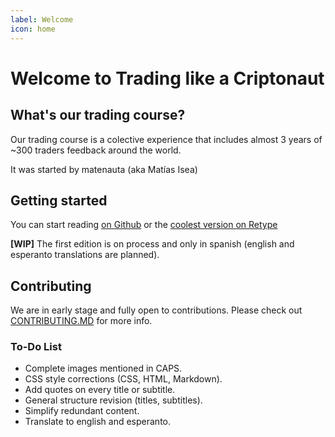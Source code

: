 ```yaml
---
label: Welcome
icon: home
---
```


# Welcome to Trading like a Criptonaut

## What's our trading course?

Our trading course is a colective experience that includes almost 3 years of ~300 traders feedback around the world.

It was started by matenauta (aka Matías Isea) 

## Getting started

You can start reading [on Github](https://github.com/somos-criptonautas/trading) or the [coolest version on Retype](https://trading.criptonautas.co)

**[WIP]** The first edition is on process and only in spanish (english and esperanto translations are planned).

## Contributing

We are in early stage and fully open to contributions. Please check out [CONTRIBUTING.MD](https://github.com/somos-criptonautas/trading/blob/main/CONTRIBUTING.md) for more info.

### To-Do List

* Complete images mentioned in CAPS.
* CSS style corrections (CSS, HTML, Markdown).
* Add quotes on every title or subtitle.
* General structure revision (titles, subtitles).
* Simplify redundant content.
* Translate to english and esperanto.
